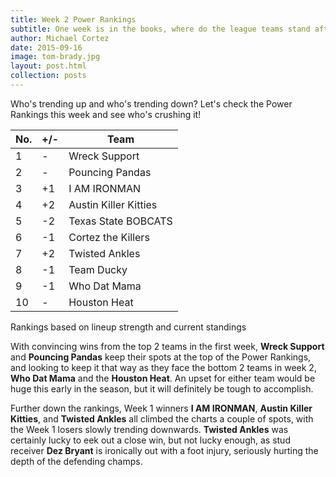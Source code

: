 ```yaml
---
title: Week 2 Power Rankings
subtitle: One week is in the books, where do the league teams stand after the initial showdown?
author: Michael Cortez
date: 2015-09-16
image: tom-brady.jpg
layout: post.html
collection: posts
---
```


Who's trending up and who's trending down? Let's check the Power Rankings this week and see who's crushing it!

<table class="table table-bordered">
  <thead>
  <tr>
    <th>No.</td>
    <th>+/-</td>
    <th>Team</td>
  </tr>
  </thead>
  <tbody>
  <tr>
    <td>1</td>
    <td>-</td>
    <td>Wreck Support</td>
  </tr>
  <tr>
    <td>2</td>
    <td>-</td>
    <td>Pouncing Pandas</td>
  </tr>
  <tr class="success">
    <td>3</td>
    <td>+1</td>
    <td>I AM IRONMAN</td>
  </tr>
  <tr class="success">
    <td>4</td>
    <td>+2</td>
    <td>Austin Killer Kitties</td>
  </tr>
  <tr class="danger">
    <td>5</td>
    <td>-2</td>
    <td>Texas State BOBCATS</td>
  </tr>
  <tr class="danger">
    <td>6</td>
    <td>-1</td>
    <td>Cortez the Killers</td>
  </tr>
  <tr class="success">
    <td>7</td>
    <td>+2</td>
    <td>Twisted Ankles</td>
  </tr>
  <tr class="danger">
    <td>8</td>
    <td>-1</td>
    <td>Team Ducky</td>
  </tr>
  <tr class="danger">
    <td>9</td>
    <td>-1</td>
    <td>Who Dat Mama</td>
  </tr>
  <tr>
    <td>10</td>
    <td>-</td>
    <td>Houston Heat</td>
  </tr>
  </tbody>
</table>
<div class="center">
  <span class="caption">Rankings based on lineup strength and current standings</span>
</div>

With convincing wins from the top 2 teams in the first week, **Wreck Support** and **Pouncing Pandas** keep their spots at the top of the Power Rankings, and looking to keep it that way as they face the bottom 2 teams in week 2, **Who Dat Mama** and the **Houston Heat**. An upset for either team would be huge this early in the season, but it will definitely be tough to accomplish.

Further down the rankings, Week 1 winners **I AM IRONMAN**, **Austin Killer Kitties**, and **Twisted Ankles** all climbed the charts a couple of spots, with the Week 1 losers slowly trending downwards. **Twisted Ankles** was certainly lucky to eek out a close win, but not lucky enough, as stud receiver **Dez Bryant** is ironically out with a foot injury, seriously hurting the depth of the defending champs.
